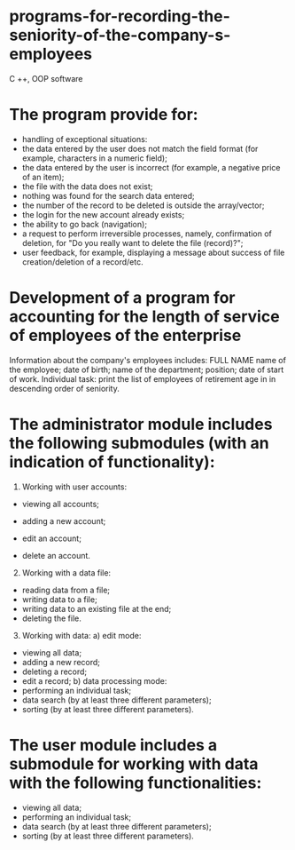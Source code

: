 # programs-for-recording-the-seniority-of-the-company-s-employees
 C ++, OOP software

# The program provide for:
- handling of exceptional situations:
- the data entered by the user does not match the field format (for example,
characters in a numeric field);
- the data entered by the user is incorrect (for example, a negative price of an item);
- the file with the data does not exist;
- nothing was found for the search data entered;
- the number of the record to be deleted is outside the array/vector;
- the login for the new account already exists;
- the ability to go back (navigation);
- a request to perform irreversible processes, namely, confirmation of deletion,
for "Do you really want to delete the file (record)?";
- user feedback, for example, displaying a message about
success of file creation/deletion of a record/etc.

# Development of a program for accounting for the length of service of employees of the enterprise
Information about the company's employees includes: FULL NAME
name of the employee; date of birth; name of the department; position; date of start of work.
Individual task: print the list of employees of retirement age in
in descending order of seniority.

# The administrator module includes the following submodules (with an indication of functionality):
1. Working with user accounts:
- viewing all accounts;

- adding a new account;
- edit an account;
- delete an account.
2. Working with a data file:
- reading data from a file;
- writing data to a file;
- writing data to an existing file at the end;
- deleting the file.
3. Working with data:
a) edit mode:
- viewing all data;
- adding a new record;
- deleting a record;
- edit a record;
b) data processing mode:
- performing an individual task;
- data search (by at least three different parameters);
- sorting (by at least three different parameters).

# The user module includes a submodule for working with data with the following functionalities:
- viewing all data;
- performing an individual task;
- data search (by at least three different parameters);
- sorting (by at least three different parameters).
